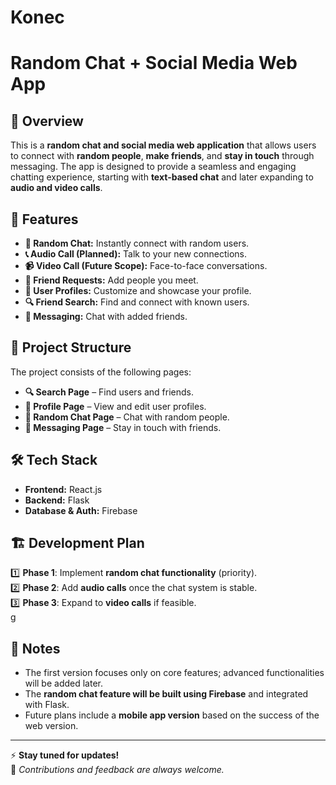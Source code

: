 # Konec
# Random Chat + Social Media Web App  

## 📌 Overview  
This is a **random chat and social media web application** that allows users to connect with **random people**, **make friends**, and **stay in touch** through messaging. The app is designed to provide a seamless and engaging chatting experience, starting with **text-based chat** and later expanding to **audio and video calls**.  

## 🚀 Features  
- **🔄 Random Chat:** Instantly connect with random users.  
- **📞 Audio Call (Planned):** Talk to your new connections.  
- **📹 Video Call (Future Scope):** Face-to-face conversations.  
- **📩 Friend Requests:** Add people you meet.  
- **👤 User Profiles:** Customize and showcase your profile.  
- **🔍 Friend Search:** Find and connect with known users.  
- **💬 Messaging:** Chat with added friends.  

## 📂 Project Structure  
The project consists of the following pages:  
- **🔍 Search Page** – Find users and friends.  
- **👤 Profile Page** – View and edit user profiles.  
- **💬 Random Chat Page** – Chat with random people.  
- **📩 Messaging Page** – Stay in touch with friends.  

## 🛠️ Tech Stack  
- **Frontend:** React.js  
- **Backend:** Flask  
- **Database & Auth:** Firebase  

## 🏗️ Development Plan  
1️⃣ **Phase 1**: Implement **random chat functionality** (priority).  
2️⃣ **Phase 2**: Add **audio calls** once the chat system is stable.  
3️⃣ **Phase 3**: Expand to **video calls** if feasible.  
g

## 📝 Notes  
- The first version focuses only on core features; advanced functionalities will be added later.  
- The **random chat feature will be built using Firebase** and integrated with Flask.  
- Future plans include a **mobile app version** based on the success of the web version.  

---

⚡ **Stay tuned for updates!**  
📌 *Contributions and feedback are always welcome.*  
